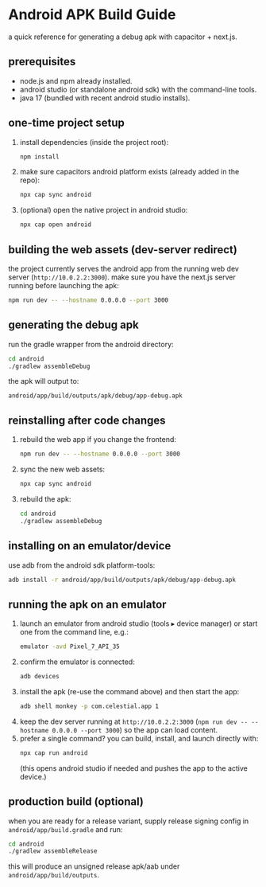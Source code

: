 # Android APK Build Guide

a quick reference for generating a debug apk with capacitor + next.js.

## prerequisites
- node.js and npm already installed.
- android studio (or standalone android sdk) with the command-line tools.
- java 17 (bundled with recent android studio installs).

## one-time project setup
1. install dependencies (inside the project root):
   ```bash
   npm install
   ```
2. make sure capacitors android platform exists (already added in the repo):
   ```bash
   npx cap sync android
   ```
3. (optional) open the native project in android studio:
   ```bash
   npx cap open android
   ```

## building the web assets (dev-server redirect)
the project currently serves the android app from the running web dev server (`http://10.0.2.2:3000`). make sure you have the next.js server running before launching the apk:
```bash
npm run dev -- --hostname 0.0.0.0 --port 3000
```

## generating the debug apk
run the gradle wrapper from the android directory:
```bash
cd android
./gradlew assembleDebug
```

the apk will output to:
```
android/app/build/outputs/apk/debug/app-debug.apk
```

## reinstalling after code changes
1. rebuild the web app if you change the frontend:
   ```bash
   npm run dev -- --hostname 0.0.0.0 --port 3000
   ```
2. sync the new web assets:
   ```bash
   npx cap sync android
   ```
3. rebuild the apk:
   ```bash
   cd android
   ./gradlew assembleDebug
   ```

## installing on an emulator/device
use adb from the android sdk platform-tools:
```bash
adb install -r android/app/build/outputs/apk/debug/app-debug.apk
```

## running the apk on an emulator
1. launch an emulator from android studio (tools ▸ device manager) or start one from the command line, e.g.:
   ```bash
   emulator -avd Pixel_7_API_35
   ```
2. confirm the emulator is connected:
   ```bash
   adb devices
   ```
3. install the apk (re-use the command above) and then start the app:
   ```bash
   adb shell monkey -p com.celestial.app 1
   ```
4. keep the dev server running at `http://10.0.2.2:3000` (`npm run dev -- --hostname 0.0.0.0 --port 3000`) so the app can load content.
5. prefer a single command? you can build, install, and launch directly with:
   ```bash
   npx cap run android
   ```
   (this opens android studio if needed and pushes the app to the active device.)

## production build (optional)
when you are ready for a release variant, supply release signing config in `android/app/build.gradle` and run:
```bash
cd android
./gradlew assembleRelease
```
this will produce an unsigned release apk/aab under `android/app/build/outputs`.
